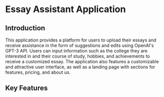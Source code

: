<h1>Essay Assistant Application</h1>
<h2>Introduction</h2>
<p>This application provides a platform for users to upload their essays and receive assistance in the form of suggestions and edits using OpenAI's GPT-3 API. Users can input information such as the college they are interested in and their course of study, hobbies, and achievements to receive a customized essay. The application also features a customizable and attractive user interface, as well as a landing page with sections for features, pricing, and about us.</p>
<h2>Key Features</h2>
